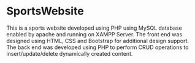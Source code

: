 # SportsWebsite
This is a sports website developed using PHP using MySQL database enabled by apache and running on XAMPP Server. 
The front end was designed using HTML, CSS and Bootstrap for additional design support.
The back end was developed using PHP to perform CRUD operations to insert/update/delete dynamically created content.
